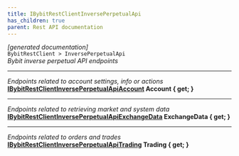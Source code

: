 ```yaml
---
title: IBybitRestClientInversePerpetualApi
has_children: true
parent: Rest API documentation
---
```

*[generated documentation]*  
`BybitRestClient > InversePerpetualApi`  
*Bybit inverse perpetual API endpoints*
  
***
*Endpoints related to account settings, info or actions*  
**[IBybitRestClientInversePerpetualApiAccount](IBybitRestClientInversePerpetualApiAccount.html) Account { get; }**  
***
*Endpoints related to retrieving market and system data*  
**[IBybitRestClientInversePerpetualApiExchangeData](IBybitRestClientInversePerpetualApiExchangeData.html) ExchangeData { get; }**  
***
*Endpoints related to orders and trades*  
**[IBybitRestClientInversePerpetualApiTrading](IBybitRestClientInversePerpetualApiTrading.html) Trading { get; }**  
